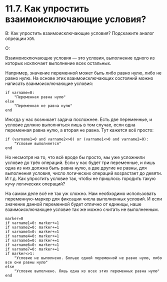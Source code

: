 # 11.7. Как упростить взаимоисключающие условия?
<!-- [:faq_11_07] -->
В: Как упростить взаимоисключающие условия?
	Подскажите аналог опреации `XOR`.

О:

Взаимоисключающие условия — это условия, выполнение одного из которых исключает выполнение всех остальных.

Например, значение переменной может быть либо равно нулю, либо не равно нулю. На основе этих взаимоисключающих состояний можно написать взаимоисключающие условия:

```qsp
if varname=0:
	"Переменная равна нулю"
else
	"Переменная не равна нулю"
end
```

Иногда у нас возникает задача посложнее. Есть две переменные, и условие должно выполняться лишь в том случае, если одна переменная равна нулю, а вторая не равна. Тут кажется всё просто:

```qsp
if (varname1=0 and varname2<>0) or (varname1<>0 and varname2=0):
	"Условие выполняется"
end
```

Но несмотря на то, что всё вроде бы просто, мы уже усложнили условие до трёх операций. Если у нас будет три переменные, и лишь одна из них должна быть равна нулю, а две другие не равны, для выполнения условия, число логических операций возрастает до девяти. И т.д. Как упростить условие так, чтобы не пришлось городить такую кучу логических операций?

На самом деле всё не так уж сложно. Нам необходимо использовать переменную-маркер для фиксации числа выполненных условий. И если значение данной переменной будет отлично от единицы, наше взаимоисключающее условие так же можно считать не выполненным.

```qsp
marker=0
if varname1=0: marker+=1
if varname2=0: marker+=1
if varname3=0: marker+=1
if varname4=0: marker+=1
if varname5=0: marker+=1
if varname6=0: marker+=1
if varname7=0: marker+=1
if marker<>1:
	"Условие не выполнено. Больше одной переменной не равно нулю, либо все они равны нулю"
else
	"Условие выполнено. Лишь одна из всех этих переменных равна нулю"
end
```
